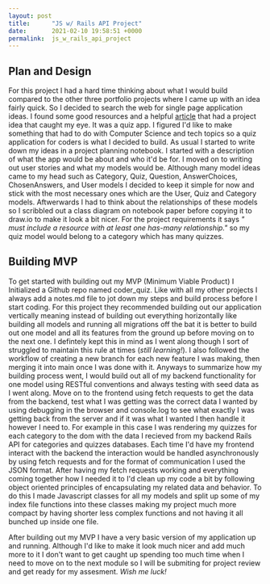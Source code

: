 ```yaml
---
layout: post
title:      "JS w/ Rails API Project"
date:       2021-02-10 19:58:51 +0000
permalink:  js_w_rails_api_project
---
```



## Plan and Design
For this project I had a hard time thinking about what I would build compared to the other three portfolio projects where I came up with an idea fairly quick. So I decided to search the web for single page application ideas. I found some good resources and a helpful [article](https://www.florin-pop.com/blog/2019/03/15-plus-app-ideas-to-build-to-level-up-your-coding-skills/) that had a project idea that caught my eye. It was a quiz app. I figured I'd like to make something that had to do with Computer Science and tech topics so a quiz application for coders is what I  decided to build. As usual I started to write down my ideas in a project planning notebook. I started with a description of what the app would be about and who it'd be for. I moved on to writing out user stories and what my models would be. Although many model ideas came to my head such as Category, Quiz, Question, AnswerChoices, ChosenAnswers, and User models I decided to keep it simple for now and stick with the most necessary ones which are the User, Quiz and Category models. Aftwerwards I had to think about the relationships of these models so I scribbled out a class diagram on notebook paper before copying it to draw.io to make it look a bit nicer. For the project requirements it says *" must include a resource with at least one has-many relationship."* so my quiz model would belong to a category which has many quizzes.

## Building MVP
To get started with building out my MVP (Minimum Viable Product) I Initialized a Github repo named coder_quiz. Like with all my other projects I always add a notes.md file to jot down my steps and build process before I start coding. For this project they recommended building out our application vertically meaning instead of building out everything horizontally like building all models and running all migrations off the bat it is better to build out one model and all its features from the ground up before moving on to the next one. I defintely kept this in mind as I went along though I sort of struggled to maintain this rule at times (*still learning!*). I also followed the workflow of creating a new branch for each new feature I was making, then merging it into main once I was done with it. Anyways to summarize how my building process went, I would build out all of my backend functionality for one model using RESTful conventions and always testing with seed data as I went along. Move on to the frontend using fetch requests to get the data from the backend, test what I was getting was the correct data I wanted by using debugging in the browser and console.log to see what exactly I was getting back from the server and if it was what I wanted I then handle it however I need to. For example in this case I was rendering my quizzes for each category to the dom with the data I recieved from my backend Rails API for categories and quizzes databases. Each time I'd have my frontend interact with the backend the interaction would be handled asynchronously by using fetch requests and for the format of communication I used the JSON format. After having my fetch requests working and everything coming together how I needed it to I'd clean up my code a bit  by following object oriented principles of encapsulating my related data and behavior. To do this I made Javascript classes for all my models and split up some of my index file functions into these classes making my project much more compact by having shorter less complex functions and not having it all bunched up inside one file. 

After building out my MVP I have a very basic version of my application up and running. Although I'd like to make it look much nicer and add much more to it I don't want to get caught up spending too much time when I need to move on to the next module so I will be submiting for project review and get ready for my assesment. *Wish me luck!*
